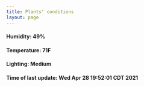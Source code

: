 ```yaml
---
title: Plants' conditions
layout: page
---
```



#### Humidity: 49%
#### Temperature: 71F
#### Lighting: Medium
#### Time of last update: Wed Apr 28 19:52:01 CDT 2021
